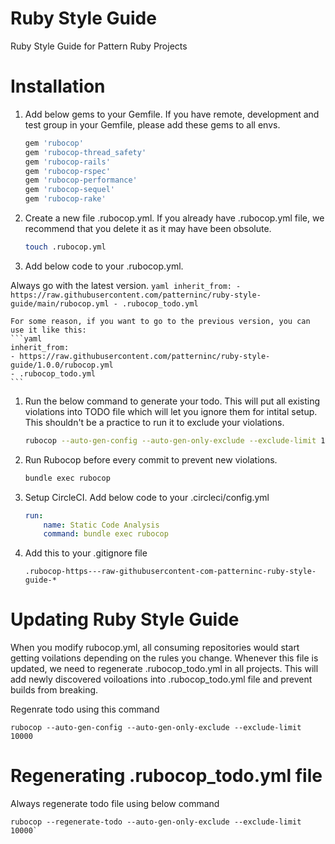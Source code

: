 # Ruby Style Guide
Ruby Style Guide for Pattern Ruby Projects

# Installation
1. Add below gems to your Gemfile. If you have remote, development and test group in your Gemfile, please add these gems to all envs.
    ```ruby
    gem 'rubocop'
    gem 'rubocop-thread_safety'
    gem 'rubocop-rails'
    gem 'rubocop-rspec'
    gem 'rubocop-performance'
    gem 'rubocop-sequel'
    gem 'rubocop-rake'
    ```
1. Create a new file .rubocop.yml. If you already have .rubocop.yml file, we recommend that you delete it as it may have been obsolute.
    ```bash
    touch .rubocop.yml
    ```

1. Add below code to your .rubocop.yml.

Always go with the latest version.
    ```yaml
    inherit_from:
    - https://raw.githubusercontent.com/patterninc/ruby-style-guide/main/rubocop.yml
    - .rubocop_todo.yml
    ```
    
    For some reason, if you want to go to the previous version, you can use it like this:
    ```yaml
    inherit_from:
    - https://raw.githubusercontent.com/patterninc/ruby-style-guide/1.0.0/rubocop.yml
    - .rubocop_todo.yml
    ```

1. Run the below command to generate your todo. This will put all existing violations into TODO file which will let you ignore them for intital setup. This shouldn't be a practice to run it to exclude your violations. 
    ```bash
    rubocop --auto-gen-config --auto-gen-only-exclude --exclude-limit 10000
    ```
1. Run Rubocop before every commit to prevent new violations.
    ```bash
    bundle exec rubocop
    ```
1. Setup CircleCI. Add below code to your .circleci/config.yml
    ```yaml
    run:
        name: Static Code Analysis
        command: bundle exec rubocop
    ```
1. Add this to your .gitignore file
    ```
    .rubocop-https---raw-githubusercontent-com-patterninc-ruby-style-guide-*
    ```
# Updating Ruby Style Guide
When you modify rubocop.yml, all consuming repositories would start getting voilations depending on the rules you change. Whenever this file is updated, we need to regenerate .rubocop_todo.yml in all projects. This will add newly discovered voiloations into .rubocop_todo.yml file and prevent builds from breaking.

Regenrate todo using this command
```
rubocop --auto-gen-config --auto-gen-only-exclude --exclude-limit 10000
```

# Regenerating .rubocop_todo.yml file
Always regenerate todo file using below command
```
rubocop --regenerate-todo --auto-gen-only-exclude --exclude-limit 10000`
```
